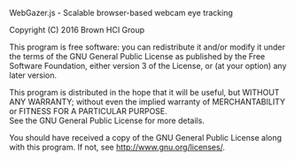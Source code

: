 WebGazer.js - Scalable browser-based webcam eye tracking

Copyright (C) 2016 Brown HCI Group

This program is free software: you can redistribute it and/or modify
it under the terms of the GNU General Public License as published by
the Free Software Foundation, either version 3 of the License, or
(at your option) any later version.

This program is distributed in the hope that it will be useful, 
but WITHOUT ANY WARRANTY; without even the implied warranty of 
MERCHANTABILITY or FITNESS FOR A PARTICULAR PURPOSE.  
See the GNU General Public License for more details.

You should have received a copy of the GNU General Public License along with this program. If not, see <http://www.gnu.org/licenses/>.